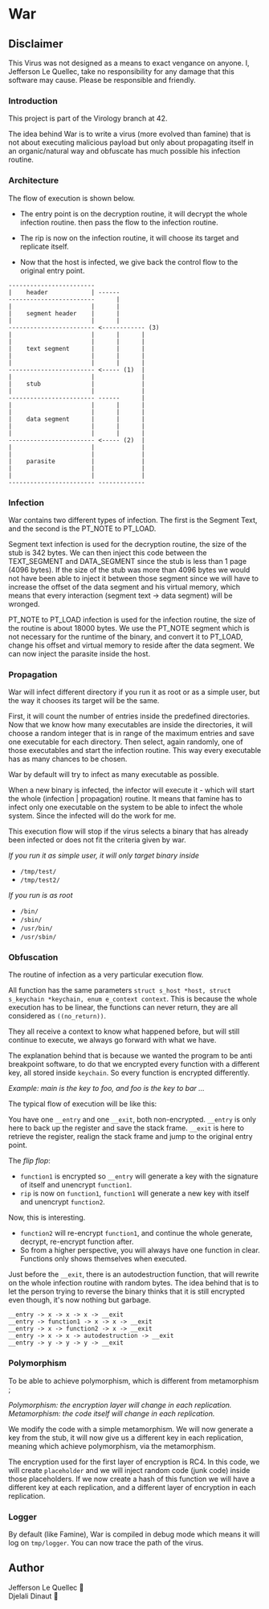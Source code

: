 # War 

## Disclaimer

This Virus was not designed as a means to exact vengance on anyone.
I, Jefferson Le Quellec, take no responsibility for any damage that this software may cause.
Please be responsible and friendly.

### Introduction

This project is part of the Virology branch at 42.

The idea behind War is to write a virus  (more evolved than famine) that is not about executing malicious payload but only about propagating itself in an organic/natural way and obfuscate has much possible his infection routine.

### Architecture

The flow of execution is shown below.

- The entry point is on the decryption routine, it will decrypt the whole infection routine. then pass the flow to the infection routine.

- The rip is now on the infection routine, it will choose its target and replicate itself.

- Now that the host is infected, we give back the control flow to the original entry point.
```
------------------------
|    header            | ------
------------------------      |
|                      |      |
|    segment header    |      |
|                      |      |
------------------------ <------------ (3)
|                      |      |      |
|                      |      |      |
|    text segment      |      |      |
|                      |      |      |
|                      |      |      |
------------------------ <----- (1)  |
|                      |             |
|    stub              |             |
|                      |             |
------------------------ ------      |
|                      |      |      |
|                      |      |      |
|    data segment      |      |      |
|                      |      |      |
|                      |      |      |
------------------------ <----- (2)  |
|                      |             |
|                      |             |
|    parasite          |             |
|                      |             |
|                      |             |
------------------------ -------------
```

### Infection

War contains two different types of infection. The first is the Segment Text, and the second is the PT_NOTE to PT_LOAD.

Segment text infection is used for the decryption routine, the size of the stub is 342 bytes. We can then inject this code between the TEXT_SEGMENT and DATA_SEGMENT since the stub is less than 1 page (4096 bytes).
If the size of the stub was more than 4096 bytes we would not have been able to inject it between those segment since we will have to increase the offset of the data segment and his virtual memory, which means that every interaction (segment text -> data segment) will be wronged.

PT_NOTE to PT_LOAD infection is used for the infection routine, the size of the routine is about 18000 bytes. We use the PT_NOTE segment which is not necessary for the runtime of the binary, and convert it to PT_LOAD, change his offset and virtual memory to reside after the data segment.
We can now inject the parasite inside the host.

### Propagation

War will infect different directory if you run it as root or as a simple user, but the way it chooses its target will be the same.

First, it will count the number of entries inside the predefined directories. Now that we know how many executables are inside the directories, it will choose a random integer that is in range of the maximum entries and save one executable for each directory. Then select, again randomly, one of those executables and start the infection routine. This way every executable has as many chances to be chosen.

War by default will try to infect as many executable as possible.

When a new binary is infected, the infector will execute it - which will start the whole (infection | propagation) routine. It means that famine has to infect only one executable on the system to be able to infect the whole system. Since the infected will do the work for me.

This execution flow will stop if the virus selects a binary that has already been infected or does not fit the criteria given by war.

*If you run it as simple user, it will only target binary inside*
- `/tmp/test/`
- `/tmp/test2/`  

*If you run is as root*
- `/bin/`
- `/sbin/`
- `/usr/bin/`
- `/usr/sbin/`

### Obfuscation

The routine of infection as a very particular execution flow.

All function has the same parameters `struct s_host *host, struct s_keychain *keychain, enum e_context context`.
This is because the whole execution has to be linear, the functions can never return, they are all considered as `((no_return))`.

They all receive a context to know what happened before, but will still continue to execute, we always go forward with what we have.

The explanation behind that is because we wanted the program to be anti breakpoint software, to do that we encrypted every function with a different key, all stored inside `keychain`.
So every function is encrypted differently.

*Example: main is the key to foo, and foo is the key to bar ...*

The typical flow of execution will be like this:

You have one `__entry` and one `__exit`, both non-encrypted.
`__entry` is only here to back up the register and save the stack frame. 
`__exit` is here to retrieve the register, realign the stack frame and jump to the original entry point.

The *flip flop*:
- `function1` is encrypted so `__entry` will generate a key with the signature of itself and unencrypt `function1`.
- `rip` is now on `function1`, `function1` will generate a new key with itself and unencrypt `function2`.

Now, this is interesting.

- `function2` will re-encrypt `function1`, and continue the whole generate, decrypt, re-encrypt function after.
- So from a higher perspective, you will always have one function in clear. Functions only shows themselves when executed.

Just before the `__exit`, there is an autodestruction function, that will rewrite on the whole infection routine with random bytes.
The idea behind that is to let the person trying to reverse the binary thinks that it is still encrypted even though, it's now nothing but garbage.

```
__entry -> x -> x -> x -> __exit
__entry -> function1 -> x -> x -> __exit
__entry -> x -> function2 -> x -> __exit
__entry -> x -> x -> autodestruction -> __exit
__entry -> y -> y -> y -> __exit
```

### Polymorphism

To be able to achieve polymorphism, which is different from metamorphism ;

*Polymorphism: the encryption layer will change in each replication.*
*Metamorphism: the code itself will change in each replication.*

We modify the code with a simple metamorphism. We will now generate a key from the stub, it will now give us a different key in each replication, meaning which achieve polymorphism, via the metamorphism.

The encryption used for the first layer of encryption is RC4. In this code, we will create `placeholder` and we will inject random code (junk code) inside those placeholders. If we now create a hash of this function we will have a different key at each replication, and a different layer of encryption in each replication.

### Logger

By default (like Famine), War is compiled in debug mode which means it will log on `tmp/logger`. You can now trace the path of the virus.

## Author

Jefferson Le Quellec 🐜  
Djelali Dinaut 🐜 
